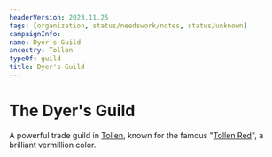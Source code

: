 ```yaml
---
headerVersion: 2023.11.25
tags: [organization, status/needswork/notes, status/unknown]
campaignInfo:
name: Dyer's Guild
ancestry: Tollen
typeOf: guild
title: Dyer's Guild
---
```

# The Dyer's Guild

A powerful trade guild in [Tollen](<../../gazetteer/western-green-sea/tollen/tollen.md>), known for the famous "[Tollen Red](<../../things/materials/tollen-dyes.md>)", a brilliant vermillion color.